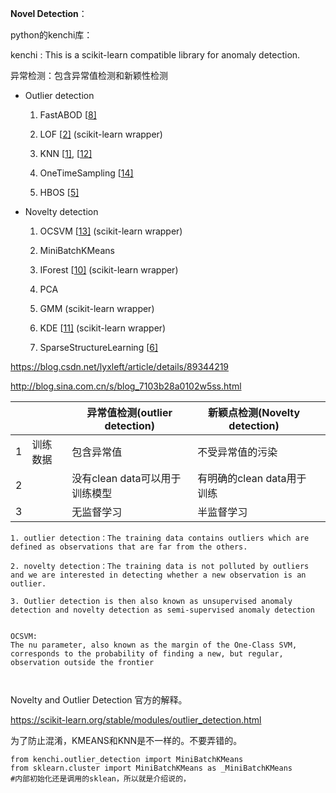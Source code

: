 

**Novel Detection**：

python的kenchi库：

kenchi :   This is a scikit-learn compatible library for anomaly detection.



异常检测：包含异常值检测和新颖性检测

- Outlier detection

  1. FastABOD [[8\]](https://pypi.org/project/kenchi/#kriegel08)

  2. LOF [[2\]](https://pypi.org/project/kenchi/#breunig00) (scikit-learn wrapper)

  3. KNN [[1\]](https://pypi.org/project/kenchi/#angiulli02),  [[12\]](https://pypi.org/project/kenchi/#ramaswamy00)

  4. OneTimeSampling [[14\]](https://pypi.org/project/kenchi/#sugiyama13)

  5. HBOS [[5\]](https://pypi.org/project/kenchi/#goldstein12)

- Novelty detection

  1. OCSVM [[13\]](https://pypi.org/project/kenchi/#scholkopf01) (scikit-learn wrapper)

  2. MiniBatchKMeans
  3. IForest [[10\]](https://pypi.org/project/kenchi/#liu08) (scikit-learn wrapper)

  4. PCA
  5. GMM (scikit-learn wrapper)
  6. KDE [[11\]](https://pypi.org/project/kenchi/#parzen62) (scikit-learn wrapper)
  7. SparseStructureLearning [[6\]](https://pypi.org/project/kenchi/#ide09)





https://blog.csdn.net/lyxleft/article/details/89344219

http://blog.sina.com.cn/s/blog_7103b28a0102w5ss.html

|      |          | 异常值检测(outlier detection)  | 新颖点检测(Novelty detection) |      |
| ---- | -------- | ------------------------------ | ----------------------------- | ---- |
| 1    | 训练数据 | 包含异常值                     | 不受异常值的污染              |      |
| 2    |          | 没有clean data可以用于训练模型 | 有明确的clean data用于训练    |      |
| 3    |          | 无监督学习                     | 半监督学习                    |      |



```
1. outlier detection：The training data contains outliers which are defined as observations that are far from the others. 

2. novelty detection：The training data is not polluted by outliers and we are interested in detecting whether a new observation is an outlier.

3. Outlier detection is then also known as unsupervised anomaly detection and novelty detection as semi-supervised anomaly detection


OCSVM:
The nu parameter, also known as the margin of the One-Class SVM, corresponds to the probability of finding a new, but regular, observation outside the frontier



```



Novelty and Outlier Detection 官方的解释。

https://scikit-learn.org/stable/modules/outlier_detection.html



为了防止混淆，KMEANS和KNN是不一样的。不要弄错的。



```
from kenchi.outlier_detection import MiniBatchKMeans
from sklearn.cluster import MiniBatchKMeans as _MiniBatchKMeans
#内部初始化还是调用的sklean，所以就是介绍说的，
```





